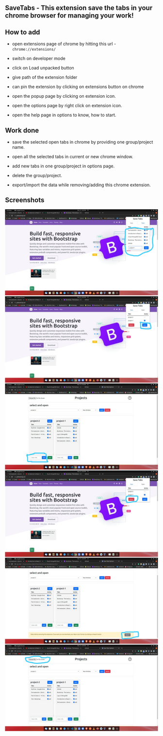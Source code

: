 ## SaveTabs - This extension save the tabs in your chrome browser for managing your work!

## How to add
- open extensions page of chrome by hitting this url - `chrome://extensions/`

- switch on developer mode

- click on Load unpacked button

- give path of the extension folder

- can pin the extension by clicking on extensions button on chrome

- open the popup page by clicking on extension icon.

- open the options page by right click on extension icon.

- open the help page in options to know, how to start.

## Work done
- save the selected open tabs in chrome by providing one group/project name.

- open all the selected tabs in current or new chrome window.

- add new tabs in one group/project in options page.

- delete the group/project.

- export/import the data while removing/adding this chrome extension.

## Screenshots
![save](extension/screenshots/save.jpeg "save tabs in popup page")
![open](extension/screenshots/open.jpeg "open tabs in popup page")
![add tab](extension/screenshots/add.jpeg "add tab in options page")
![delete](extension/screenshots/delete.jpeg "delete tabs in popup page")
![export](extension/screenshots/export.jpeg "export data in options page")
![import](extension/screenshots/import.jpeg "import data in options page")
